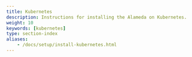 ```yaml
---
title: Kubernetes
description: Instructions for installing the Alameda on Kubernetes.
weight: 10
keywords: [kubernetes]
type: section-index
aliases:
    - /docs/setup/install-kubernetes.html
---
```

